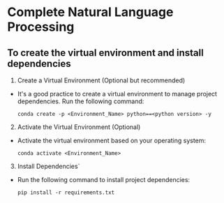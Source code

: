 # Complete Natural Language Processing

## To create the virtual environment and install dependencies

1. Create a Virtual Environment (Optional but recommended)

- It's a good practice to create a virtual environment to manage project dependencies. Run the following command:
  ```
  conda create -p <Environment_Name> python==<python version> -y
  ```

2. Activate the Virtual Environment (Optional)

- Activate the virtual environment based on your operating system:
  ```
  conda activate <Environment_Name>
  ```

3. Install Dependencies`

- Run the following command to install project dependencies:
  ```
  pip install -r requirements.txt
  ```
